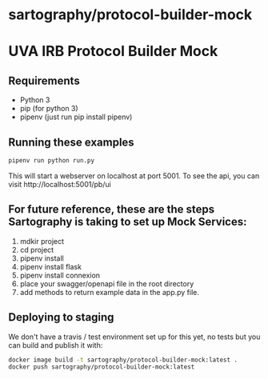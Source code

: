 # sartography/protocol-builder-mock

# UVA IRB Protocol Builder Mock

## Requirements
* Python 3
* pip (for python 3)
* pipenv (just run pip install pipenv)

## Running these examples
```bash
pipenv run python run.py
```
This will start a webserver on localhost at port 5001.  To see the api, you can visit
http://localhost:5001/pb/ui


## For future reference, these are the steps Sartography is taking to set up Mock Services:

1. mdkir project
1. cd project
1. pipenv install
1. pipenv install flask
1. pipenv install connexion
1. place your swagger/openapi file in the root directory
1. add methods to return example data in the app.py file.

## Deploying to staging
We don't have a travis / test environment set up for this yet, no tests
but you can build and publish it with:
```bash
docker image build -t sartography/protocol-builder-mock:latest .
docker push sartography/protocol-builder-mock:latest
```
